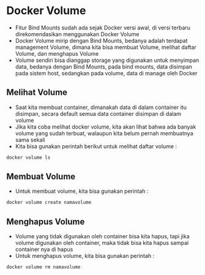 # Docker Volume

- Fitur Bind Mounts sudah ada sejak Docker versi awal, di versi terbaru direkomendasikan menggunakan Docker Volume
- Docker Volume mirip dengan Bind Mounts, bedanya adalah terdapat management Volume, dimana kita bisa membuat Volume, melihat daftar Volume, dan menghapus Volume
- Volume sendiri bisa dianggap storage yang digunakan untuk menyimpan data, bedanya dengan Bind Mounts, pada bind mounts, data disimpan pada sistem host, sedangkan pada volume, data di manage oleh Docker

## Melihat Volume

- Saat kita membuat container, dimanakah data di dalam container itu disimpan, secara default semua data container disimpan di dalam volume
- Jika kita coba melihat docker volume, kita akan lihat bahwa ada banyak volume yang sudah terbuat, walaupun kita belum pernah membuatnya sama sekali
- Kita bisa gunakan perintah berikut untuk melihat daftar volume :
```bash
docker volume ls
```

## Membuat Volume

- Untuk membuat volume, kita bisa gunakan perintah :
```bash
docker volume create namavolume
```

## Menghapus Volume

- Volume yang tidak digunakan oleh container bisa kita hapus, tapi jika volume digunakan oleh container, maka tidak bisa kita hapus sampai container nya di hapus
- Untuk menghapus volume, kita bisa gunakan perintah :
```bash
docker volume rm namavolume
```
